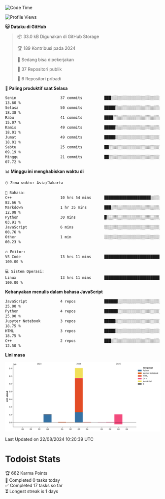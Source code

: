 <!--START_SECTION:waka-->
![Code Time](http://img.shields.io/badge/Code%20Time-19%20hrs%2034%20mins-blue)

![Profile Views](http://img.shields.io/badge/Profil%20dilihat-666-blue)

**🐱 Dataku di GitHub** 

> 📦 33.0 kB Digunakan di GitHub Storage 
 > 
> 🏆 189 Kontribusi pada 2024
 > 
> 💼 Sedang bisa dipekerjakan
 > 
> 📜 37 Repositori publik 
 > 
> 🔑 6 Repositori pribadi 
 > 
📅 **Paling produktif saat Selasa** 

```text
Senin                    37 commits          ███░░░░░░░░░░░░░░░░░░░░░░   13.60 % 
Selasa                   50 commits          █████░░░░░░░░░░░░░░░░░░░░   18.38 % 
Rabu                     41 commits          ████░░░░░░░░░░░░░░░░░░░░░   15.07 % 
Kamis                    49 commits          █████░░░░░░░░░░░░░░░░░░░░   18.01 % 
Jumat                    49 commits          █████░░░░░░░░░░░░░░░░░░░░   18.01 % 
Sabtu                    25 commits          ██░░░░░░░░░░░░░░░░░░░░░░░   09.19 % 
Minggu                   21 commits          ██░░░░░░░░░░░░░░░░░░░░░░░   07.72 % 
```


📊 **Minggu ini menghabiskan waktu di** 

```text
🕑︎ Zona waktu: Asia/Jakarta

💬 Bahasa: 
C++                      10 hrs 54 mins      █████████████████████░░░░   82.66 % 
Markdown                 1 hr 35 mins        ███░░░░░░░░░░░░░░░░░░░░░░   12.08 % 
Python                   30 mins             █░░░░░░░░░░░░░░░░░░░░░░░░   03.91 % 
JavaScript               6 mins              ░░░░░░░░░░░░░░░░░░░░░░░░░   00.76 % 
Other                    1 min               ░░░░░░░░░░░░░░░░░░░░░░░░░   00.23 % 

🔥 Editor: 
VS Code                  13 hrs 11 mins      █████████████████████████   100.00 % 

💻 Sistem Operasi: 
Linux                    13 hrs 11 mins      █████████████████████████   100.00 % 
```

**Kebanyakan menulis dalam bahasa JavaScript** 

```text
JavaScript               4 repos             ██████░░░░░░░░░░░░░░░░░░░   25.00 % 
Python                   4 repos             ██████░░░░░░░░░░░░░░░░░░░   25.00 % 
Jupyter Notebook         3 repos             █████░░░░░░░░░░░░░░░░░░░░   18.75 % 
HTML                     3 repos             █████░░░░░░░░░░░░░░░░░░░░   18.75 % 
C++                      2 repos             ███░░░░░░░░░░░░░░░░░░░░░░   12.50 % 
```



**Lini masa**

![Lines of Code chart](https://raw.githubusercontent.com/yusuf601/yusuf601/main/assets/bar_graph.png)


 Last Updated on 22/08/2024 10:20:39 UTC
<!--END_SECTION:waka-->
# Todoist Stats

<!-- TODO-IST:START -->
🏆  662 Karma Points           
🌸  Completed 0 tasks today           
✅  Completed 17 tasks so far           
⏳  Longest streak is 1 days
<!-- TODO-IST:END -->

